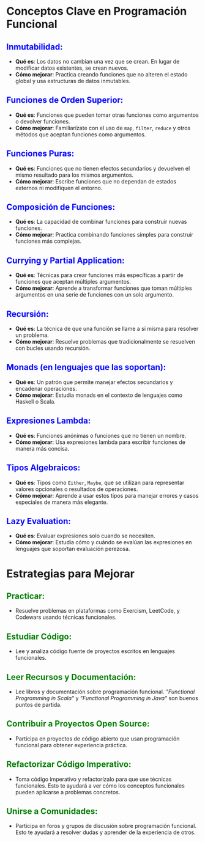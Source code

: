 # Conceptos Clave en Programación Funcional

## <span style="color:blue;">Inmutabilidad:</span>
- **Qué es**: Los datos no cambian una vez que se crean. En lugar de modificar datos existentes, se crean nuevos.
- **Cómo mejorar**: Practica creando funciones que no alteren el estado global y usa estructuras de datos inmutables.

## <span style="color:blue;">Funciones de Orden Superior:</span>
- **Qué es**: Funciones que pueden tomar otras funciones como argumentos o devolver funciones.
- **Cómo mejorar**: Familiarízate con el uso de `map`, `filter`, `reduce` y otros métodos que aceptan funciones como argumentos.

## <span style="color:blue;">Funciones Puras:</span>
- **Qué es**: Funciones que no tienen efectos secundarios y devuelven el mismo resultado para los mismos argumentos.
- **Cómo mejorar**: Escribe funciones que no dependan de estados externos ni modifiquen el entorno.

## <span style="color:blue;">Composición de Funciones:</span>
- **Qué es**: La capacidad de combinar funciones para construir nuevas funciones.
- **Cómo mejorar**: Practica combinando funciones simples para construir funciones más complejas.

## <span style="color:blue;">Currying y Partial Application:</span>
- **Qué es**: Técnicas para crear funciones más específicas a partir de funciones que aceptan múltiples argumentos.
- **Cómo mejorar**: Aprende a transformar funciones que toman múltiples argumentos en una serie de funciones con un solo argumento.

## <span style="color:blue;">Recursión:</span>
- **Qué es**: La técnica de que una función se llame a sí misma para resolver un problema.
- **Cómo mejorar**: Resuelve problemas que tradicionalmente se resuelven con bucles usando recursión.

## <span style="color:blue;">Monads (en lenguajes que las soportan):</span>
- **Qué es**: Un patrón que permite manejar efectos secundarios y encadenar operaciones.
- **Cómo mejorar**: Estudia monads en el contexto de lenguajes como Haskell o Scala.

## <span style="color:blue;">Expresiones Lambda:</span>
- **Qué es**: Funciones anónimas o funciones que no tienen un nombre.
- **Cómo mejorar**: Usa expresiones lambda para escribir funciones de manera más concisa.

## <span style="color:blue;">Tipos Algebraicos:</span>
- **Qué es**: Tipos como `Either`, `Maybe`, que se utilizan para representar valores opcionales o resultados de operaciones.
- **Cómo mejorar**: Aprende a usar estos tipos para manejar errores y casos especiales de manera más elegante.

## <span style="color:blue;">Lazy Evaluation:</span>
- **Qué es**: Evaluar expresiones solo cuando se necesiten.
- **Cómo mejorar**: Estudia cómo y cuándo se evalúan las expresiones en lenguajes que soportan evaluación perezosa.

# Estrategias para Mejorar

## <span style="color:green;">Practicar:</span>
- Resuelve problemas en plataformas como Exercism, LeetCode, y Codewars usando técnicas funcionales.

## <span style="color:green;">Estudiar Código:</span>
- Lee y analiza código fuente de proyectos escritos en lenguajes funcionales.

## <span style="color:green;">Leer Recursos y Documentación:</span>
- Lee libros y documentación sobre programación funcional. *"Functional Programming in Scala"* y *"Functional Programming in Java"* son buenos puntos de partida.

## <span style="color:green;">Contribuir a Proyectos Open Source:</span>
- Participa en proyectos de código abierto que usan programación funcional para obtener experiencia práctica.

## <span style="color:green;">Refactorizar Código Imperativo:</span>
- Toma código imperativo y refactorízalo para que use técnicas funcionales. Esto te ayudará a ver cómo los conceptos funcionales pueden aplicarse a problemas concretos.

## <span style="color:green;">Unirse a Comunidades:</span>
- Participa en foros y grupos de discusión sobre programación funcional. Esto te ayudará a resolver dudas y aprender de la experiencia de otros.
